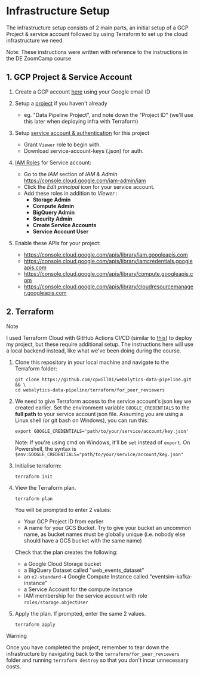 # Infrastructure Setup
The infrastructure setup consists of 2 main parts, an initial setup of a GCP Project & service account
followed by using Terraform to set up the cloud infrastructure we need. 

Note: These instructions were written
with reference to the instructions in the DE ZoomCamp course

## 1. GCP Project & Service Account
1. Create a GCP account [here](https://cloud.google.com/?hl=en) using your Google email ID
2. Setup a [project](https://console.cloud.google.com/) if you haven't already
    * eg. "Data Pipeline Project", and note down the "Project ID" (we'll use this later when deploying infra with Terraform)
3. Setup [service account & authentication](https://cloud.google.com/docs/authentication/getting-started) for this project
    * Grant `Viewer` role to begin with.
    * Download service-account-keys (.json) for auth.
4. [IAM Roles](https://cloud.google.com/storage/docs/access-control/iam-roles) for Service account:
    * Go to the *IAM* section of *IAM & Admin* https://console.cloud.google.com/iam-admin/iam
    * Click the *Edit principal* icon for your service account.
    * Add these roles in addition to *Viewer* : 
      * **Storage Admin**
      * **Compute Admin**
      * **BigQuery Admin**
      * **Security Admin**
      * **Create Service Accounts**
      * **Service Account User**
    
5. Enable these APIs for your project:
    * https://console.cloud.google.com/apis/library/iam.googleapis.com
    * https://console.cloud.google.com/apis/library/iamcredentials.googleapis.com
    * https://console.cloud.google.com/apis/library/compute.googleapis.com
    * https://console.cloud.google.com/apis/library/cloudresourcemanager.googleapis.com
    
## 2. Terraform 
> [!NOTE]
> I used Terraform Cloud with GitHub Actions CI/CD (similar to 
> [this](https://developer.hashicorp.com/terraform/tutorials/automation/github-actions)) to deploy my project, but these
> require additional setup. The instructions here will use a local backend instead, like what we've been doing during 
> the course.

1. Clone this repository in your local machine and navigate to the Terraform folder:
   ```shell
   git clone https://github.com/cpwill01/webalytics-data-pipeline.git && \
   cd webalytics-data-pipeline/terraform/for_peer_reviewers
   ```
2. We need to give Terraform access to the service account's json key we created earlier. Set the environment  variable 
   `GOOGLE_CREDENTIALS` to the **full path** to your service account json file. Assuming 
you are using a Linux shell (or git bash on Windows), you can run this:
   ```shell
   export GOOGLE_CREDENTIALS='path/to/your/service/account/key.json'
   ```
   Note: If you're using cmd on Windows, it'll be `set` instead of `export`. On Powershell, the syntax is `$env:GOOGLE_CREDENTIALS="path/to/your/service/account/key.json"`
3. Initialise terraform:
   ```shell
   terraform init
   ```
4. View the Terraform plan. 
   ```shell
   terraform plan
   ```
   You will be prompted to enter 2 values: 
      * Your GCP Project ID from earlier
      * A name for your GCS Bucket. Try to give your bucket an uncommon name, as bucket names must be globally unique 
        (i.e. nobody else should have a GCS bucket with the same name)
        
   Check that the plan creates the following:
      * a Google Cloud Storage bucket
      * a BigQuery Dataset called "web_events_dataset"
      * an `e2-standard-4` Google Compute Instance called "eventsim-kafka-instance"
      * a Service Account for the compute instance
      * IAM membership for the service account with role `roles/storage.objectUser`
   
5. Apply the plan. If prompted, enter the same 2 values.
   ```shell
   terraform apply
   ```

> [!WARNING]  
> Once you have completed the project, remember to tear down the infrastructure by
> navigating back to the `terraform/for_peer_reviewers` folder and running `terraform destroy`
> so that you don't incur unnecessary costs.
